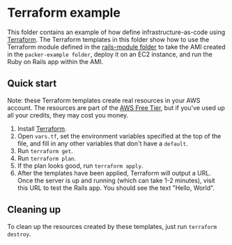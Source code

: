 # Terraform example

This folder contains an example of how define infrastructure-as-code using [Terraform](https://www.terraform.io/). The
Terraform templates in this folder show how to use the Terraform module defined in the [rails-module
folder](./rails-module) to take the AMI created in the `packer-example folder`, deploy it on an EC2 instance, and run
the Ruby on Rails app within the AMI.

## Quick start

Note: these Terraform templates create real resources in your AWS account. The resources are part of the [AWS Free
Tier](https://aws.amazon.com/free/), but if you've used up all your credits, they may cost you money.

1. Install [Terraform](https://www.terraform.io/).
1. Open `vars.tf`, set the environment variables specified at the top of the file, and fill in any other variables that
   don't have a `default`.
1. Run `terraform get`.
1. Run `terraform plan`.
1. If the plan looks good, run `terraform apply`.
1. After the templates have been applied, Terraform will output a URL. Once the server is up and running (which can
   take 1-2 minutes), visit this URL to test the Rails app. You should see the text "Hello, World".

## Cleaning up

To clean up the resources created by these templates, just run `terraform destroy`.